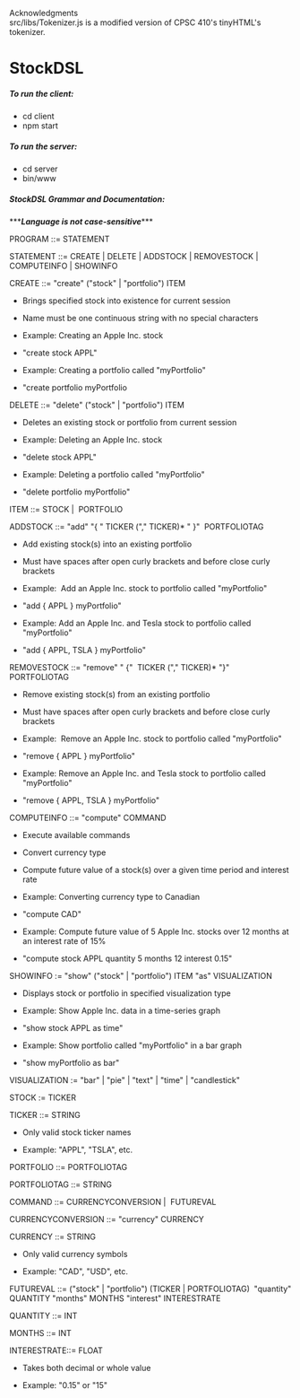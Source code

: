 Acknowledgments\
src/libs/Tokenizer.js is a modified version of CPSC 410's tinyHTML's tokenizer.

# StockDSL
##### To run the client: 
- cd client
- npm start

##### To run the server:
- cd server
- bin/www

##### StockDSL Grammar and Documentation:
\*\*\****Language is not case-sensitive******

PROGRAM ::= STATEMENT

STATEMENT ::= CREATE | DELETE | ADDSTOCK | REMOVESTOCK | COMPUTEINFO | SHOWINFO

CREATE ::= "create" ("stock" | "portfolio") ITEM

-   Brings specified stock into existence for current session

-   Name must be one continuous string with no special characters

-   Example: Creating an Apple Inc. stock

-   "create stock APPL"

-   Example: Creating a portfolio called "myPortfolio"

-   "create portfolio myPortfolio

DELETE ::= "delete" ("stock" | "portfolio") ITEM

-   Deletes an existing stock or portfolio from current session

-   Example: Deleting an Apple Inc. stock

-   "delete stock APPL"

-   Example: Deleting a portfolio called "myPortfolio"

-   "delete portfolio myPortfolio"

ITEM ::= STOCK |  PORTFOLIO  

ADDSTOCK ::= "add" "{ " TICKER ("," TICKER)* " }"  PORTFOLIOTAG

-   Add existing stock(s) into an existing portfolio

-   Must have spaces after open curly brackets and before close curly brackets

-   Example:  Add an Apple Inc. stock to portfolio called "myPortfolio"

-   "add { APPL } myPortfolio"

-   Example: Add an Apple Inc. and Tesla stock to portfolio called "myPortfolio"

-   "add { APPL, TSLA } myPortfolio"

REMOVESTOCK ::= "remove" " {"  TICKER ("," TICKER)* "}"  PORTFOLIOTAG

-   Remove existing stock(s) from an existing portfolio

-   Must have spaces after open curly brackets and before close curly brackets

-   Example:  Remove an Apple Inc. stock to portfolio called "myPortfolio"

-   "remove { APPL } myPortfolio"

-   Example: Remove an Apple Inc. and Tesla stock to portfolio called "myPortfolio"

-   "remove { APPL, TSLA } myPortfolio"

COMPUTEINFO ::= "compute" COMMAND

-   Execute available commands

-   Convert currency type

-   Compute future value of a stock(s) over a given time period and interest rate

-   Example: Converting currency type to Canadian

-   "compute CAD"

-   Example: Compute future value of 5 Apple Inc. stocks over 12 months at an interest rate of 15%

-   "compute stock APPL quantity 5 months 12 interest 0.15"

SHOWINFO := "show" ("stock" | "portfolio") ITEM "as" VISUALIZATION

-   Displays stock or portfolio in specified visualization type

-   Example: Show Apple Inc. data in a time-series graph

-   "show stock APPL as time"

-   Example: Show portfolio called "myPortfolio" in a bar graph

-   "show myPortfolio as bar"

VISUALIZATION := "bar" | "pie" | "text" | "time" | "candlestick"

STOCK := TICKER

TICKER ::= STRING

-   Only valid stock ticker names

-   Example: "APPL", "TSLA", etc.

PORTFOLIO ::= PORTFOLIOTAG 

PORTFOLIOTAG ::= STRING

COMMAND ::= CURRENCYCONVERSION |  FUTUREVAL

CURRENCYCONVERSION ::= "currency" CURRENCY

CURRENCY ::= STRING

-   Only valid currency symbols

-   Example: "CAD", "USD", etc.

FUTUREVAL ::= ("stock" | "portfolio") (TICKER | PORTFOLIOTAG)  "quantity" QUANTITY "months" MONTHS "interest" INTERESTRATE

QUANTITY ::= INT

MONTHS ::= INT

INTERESTRATE::= FLOAT

-   Takes both decimal or whole value

-   Example: "0.15" or "15"
